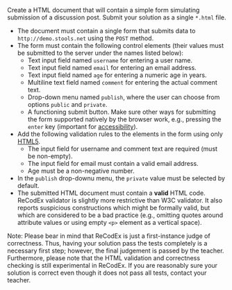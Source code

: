 Create a HTML document that will contain a simple form simulating submission of a discussion post. Submit your solution as a single `*.html` file.

-   The document must contain a single form that submits data to `http://demo.stools.net` using the `POST` method.
-   The form must contain the following control elements (their values must be submitted to the server under the names listed below):
    -   Text input field named `username` for entering a user name.
    -   Text input field named `email` for entering an email address.
    -   Text input field named `age` for entering a numeric age in years.
    -   Multiline text field named `comment` for entering the actual comment text.
    -   Drop-down menu named `publish`, where the user can choose from options `public` and `private`.
    -   A functioning submit button. Make sure other ways for submitting the form supported natively by the browser work, e.g., pressing the `enter` key (important for [accessibility](https://developer.mozilla.org/en-US/docs/Learn/Accessibility)).
-   Add the following validation rules to the elements in the form using only [HTML5](https://diveinto.html5doctor.com/forms.html).
    -   The input field for username and comment text are required (must be non-empty).
    -   The input field for email must contain a valid email address.
    -   Age must be a non-negative number.
-   In the `publish` drop-downu menu, the `private` value must be selected by default.
-   The submitted HTML document must contain a **valid** HTML code. ReCodEx validator is slightly more restrictive than W3C validator. It also reports suspicious constructions which might be formally valid, but which are considered to be a bad practice (e.g., omitting quotes around attribute values or using empty `<p>` element as a vertical space).

Note: Please bear in mind that ReCodEx is just a first-instance judge of correctness. Thus, having your solution pass the tests completely is a necessary first step; however, the final judgement is passed by the teacher. Furthermore, please note that the HTML validation and correctness checking is still experimental in ReCodEx. If you are reasonably sure your solution is correct even though it does not pass all tests, contact your teacher.